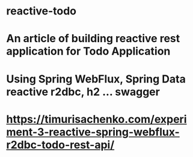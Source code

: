 # reactive-todo

# An article of building reactive rest application for Todo Application 

# Using Spring WebFlux, Spring Data reactive r2dbc, h2 ... swagger

# https://timurisachenko.com/experiment-3-reactive-spring-webflux-r2dbc-todo-rest-api/
